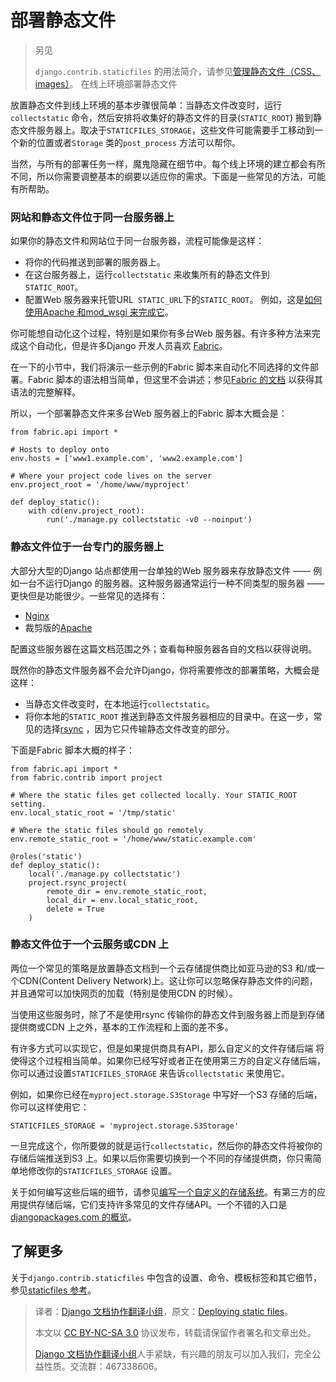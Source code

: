 # 部署静态文件 #

> 另见
>
> `django.contrib.staticfiles` 的用法简介，请参见[管理静态文件（CSS、images）](http://python.usyiyi.cn/django/howto/static-files/index.html)。
在线上环境部署静态文件

放置静态文件到线上环境的基本步骤很简单：当静态文件改变时，运行`collectstatic` 命令，然后安排将收集好的静态文件的目录(`STATIC_ROOT`) 搬到静态文件服务器上。取决于`STATICFILES_STORAGE`，这些文件可能需要手工移动到一个新的位置或者`Storage` 类的`post_process` 方法可以帮你。

当然，与所有的部署任务一样，魔鬼隐藏在细节中。每个线上环境的建立都会有所不同，所以你需要调整基本的纲要以适应你的需求。下面是一些常见的方法，可能有所帮助。

### 网站和静态文件位于同一台服务器上 ###

如果你的静态文件和网站位于同一台服务器，流程可能像是这样：

+ 将你的代码推送到部署的服务器上。
+ 在这台服务器上，运行`collectstatic` 来收集所有的静态文件到`STATIC_ROOT`。
+ 配置Web 服务器来托管URL` STATIC_URL`下的`STATIC_ROOT`。 例如，这是[如何使用Apache 和mod_wsgi 来完成它](http://python.usyiyi.cn/django/howto/deployment/wsgi/modwsgi.html#serving-files)。

你可能想自动化这个过程，特别是如果你有多台Web 服务器。有许多种方法来完成这个自动化，但是许多Django 开发人员喜欢 [Fabric](http://fabfile.org/)。

在一下的小节中，我们将演示一些示例的Fabric 脚本来自动化不同选择的文件部署。Fabric 脚本的语法相当简单，但这里不会讲述；参见[Fabric 的文档](http://docs.fabfile.org/) 以获得其语法的完整解释。

所以，一个部署静态文件来多台Web 服务器上的Fabric 脚本大概会是：

```
from fabric.api import *

# Hosts to deploy onto
env.hosts = ['www1.example.com', 'www2.example.com']

# Where your project code lives on the server
env.project_root = '/home/www/myproject'

def deploy_static():
    with cd(env.project_root):
        run('./manage.py collectstatic -v0 --noinput')
```

### 静态文件位于一台专门的服务器上 ##

大部分大型的Django 站点都使用一台单独的Web 服务器来存放静态文件 —— 例如一台不运行Django 的服务器。这种服务器通常运行一种不同类型的服务器 —— 更快但是功能很少。一些常见的选择有：

+ [Nginx](http://wiki.nginx.org/Main)
+ 裁剪版的[Apache](http://httpd.apache.org/)

配置这些服务器在这篇文档范围之外；查看每种服务器各自的文档以获得说明。

既然你的静态文件服务器不会允许Django，你将需要修改的部署策略，大概会是这样：

+ 当静态文件改变时，在本地运行`collectstatic`。
+ 将你本地的`STATIC_ROOT` 推送到静态文件服务器相应的目录中。在这一步，常见的选择[rsync](https://rsync.samba.org/) ，因为它只传输静态文件改变的部分。

下面是Fabric 脚本大概的样子：

```
from fabric.api import *
from fabric.contrib import project

# Where the static files get collected locally. Your STATIC_ROOT setting.
env.local_static_root = '/tmp/static'

# Where the static files should go remotely
env.remote_static_root = '/home/www/static.example.com'

@roles('static')
def deploy_static():
    local('./manage.py collectstatic')
    project.rsync_project(
        remote_dir = env.remote_static_root,
        local_dir = env.local_static_root,
        delete = True
    )
```

### 静态文件位于一个云服务或CDN 上 ###

两位一个常见的策略是放置静态文档到一个云存储提供商比如亚马逊的S3 和/或一个CDN(Content Delivery Network)上。这让你可以忽略保存静态文件的问题，并且通常可以加快网页的加载（特别是使用CDN 的时候）。

当使用这些服务时，除了不是使用rsync 传输你的静态文件到服务器上而是到存储提供商或CDN 上之外，基本的工作流程和上面的差不多。

有许多方式可以实现它，但是如果提供商具有API，那么自定义的文件存储后端 将使得这个过程相当简单。如果你已经写好或者正在使用第三方的自定义存储后端，你可以通过设置`STATICFILES_STORAGE` 来告诉`collectstatic` 来使用它。

例如，如果你已经在`myproject.storage.S3Storage` 中写好一个S3 存储的后端，你可以这样使用它：

```
STATICFILES_STORAGE = 'myproject.storage.S3Storage'
```

一旦完成这个，你所要做的就是运行`collectstatic`，然后你的静态文件将被你的存储后端推送到S3 上。如果以后你需要切换到一个不同的存储提供商，你只需简单地修改你的`STATICFILES_STORAGE` 设置。

关于如何编写这些后端的细节，请参见[编写一个自定义的存储系统](http://python.usyiyi.cn/django/howto/custom-file-storage.html)。有第三方的应用提供存储后端，它们支持许多常见的文件存储API。一个不错的入口是[djangopackages.com 的概览](https://www.djangopackages.com/grids/g/storage-backends/)。

## 了解更多 ##

关于`django.contrib.staticfiles` 中包含的设置、命令、模板标签和其它细节，参见[staticfiles 参考](http://python.usyiyi.cn/django/ref/contrib/staticfiles.html)。

> 译者：[Django 文档协作翻译小组](http://python.usyiyi.cn/django/index.html)，原文：[Deploying static files](https://docs.djangoproject.com/en/1.8/howto/static-files/deployment/)。
>
> 本文以 [CC BY-NC-SA 3.0](http://creativecommons.org/licenses/by-nc-sa/3.0/cn/) 协议发布，转载请保留作者署名和文章出处。
>
> [Django 文档协作翻译小组](http://python.usyiyi.cn/django/index.html)人手紧缺，有兴趣的朋友可以加入我们，完全公益性质。交流群：467338606。
